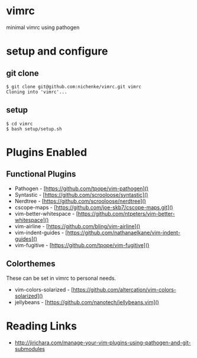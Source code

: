 # vimrc
minimal vimrc using pathogen

# setup and configure
## git clone

	$ git clone git@github.com:nichenke/vimrc.git vimrc
	Cloning into 'vimrc'...

## setup
	$ cd vimrc
	$ bash setup/setup.sh


# Plugins Enabled

## Functional Plugins
* Pathogen - [https://github.com/tpope/vim-pathogen]()
* Syntastic - [https://github.com/scrooloose/syntastic]()
* Nerdtree - [https://github.com/scrooloose/nerdtree]()
* cscope-maps - [https://github.com/joe-skb7/cscope-maps.git]()
* vim-better-whitespace - [https://github.com/ntpeters/vim-better-whitespace]()
* vim-airline - [https://github.com/bling/vim-airline]()
* vim-indent-guides - [https://github.com/nathanaelkane/vim-indent-guides]()
* vim-fugitive - [https://github.com/tpope/vim-fugitive]()

## Colorthemes
These can be set in vimrc to personal needs.

* vim-colors-solarized - [https://github.com/altercation/vim-colors-solarized]()
* jellybeans - [https://github.com/nanotech/jellybeans.vim]()

# Reading Links

- http://jirichara.com/manage-your-vim-plugins-using-pathogen-and-git-submodules
